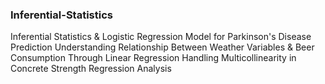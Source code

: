 ### Inferential-Statistics
Inferential Statistics & Logistic Regression Model for Parkinson's Disease Prediction
Understanding Relationship Between Weather Variables & Beer Consumption Through Linear Regression
Handling Multicollinearity in Concrete Strength Regression Analysis
